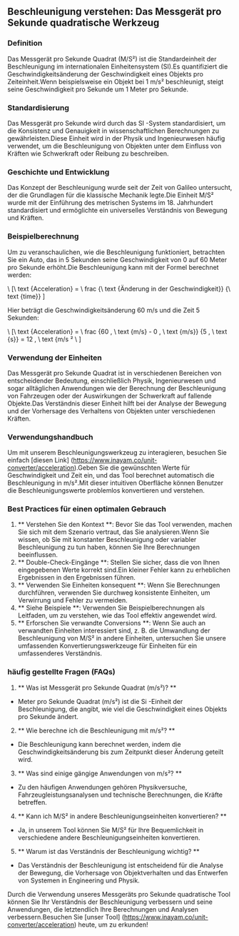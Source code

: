 ## Beschleunigung verstehen: Das Messgerät pro Sekunde quadratische Werkzeug

### Definition
Das Messgerät pro Sekunde Quadrat (M/S²) ist die Standardeinheit der Beschleunigung im internationalen Einheitensystem (SI).Es quantifiziert die Geschwindigkeitsänderung der Geschwindigkeit eines Objekts pro Zeiteinheit.Wenn beispielsweise ein Objekt bei 1 m/s² beschleunigt, steigt seine Geschwindigkeit pro Sekunde um 1 Meter pro Sekunde.

### Standardisierung
Das Messgerät pro Sekunde wird durch das SI -System standardisiert, um die Konsistenz und Genauigkeit in wissenschaftlichen Berechnungen zu gewährleisten.Diese Einheit wird in der Physik und Ingenieurwesen häufig verwendet, um die Beschleunigung von Objekten unter dem Einfluss von Kräften wie Schwerkraft oder Reibung zu beschreiben.

### Geschichte und Entwicklung
Das Konzept der Beschleunigung wurde seit der Zeit von Galileo untersucht, der die Grundlagen für die klassische Mechanik legte.Die Einheit M/S² wurde mit der Einführung des metrischen Systems im 18. Jahrhundert standardisiert und ermöglichte ein universelles Verständnis von Bewegung und Kräften.

### Beispielberechnung
Um zu veranschaulichen, wie die Beschleunigung funktioniert, betrachten Sie ein Auto, das in 5 Sekunden seine Geschwindigkeit von 0 auf 60 Meter pro Sekunde erhöht.Die Beschleunigung kann mit der Formel berechnet werden:

\ [\ text {Acceleration} = \ frac {\ text {Änderung in der Geschwindigkeit}} {\ text {time}} \]

Hier beträgt die Geschwindigkeitsänderung 60 m/s und die Zeit 5 Sekunden:

\ [\ text {Acceleration} = \ frac {60 \, \ text {m/s} - 0 \, \ text {m/s}} {5 \, \ text {s}} = 12 \, \ text {m/s ² \ \]

### Verwendung der Einheiten
Das Messgerät pro Sekunde Quadrat ist in verschiedenen Bereichen von entscheidender Bedeutung, einschließlich Physik, Ingenieurwesen und sogar alltäglichen Anwendungen wie der Berechnung der Beschleunigung von Fahrzeugen oder der Auswirkungen der Schwerkraft auf fallende Objekte.Das Verständnis dieser Einheit hilft bei der Analyse der Bewegung und der Vorhersage des Verhaltens von Objekten unter verschiedenen Kräften.

### Verwendungshandbuch
Um mit unserem Beschleunigungswerkzeug zu interagieren, besuchen Sie einfach [diesen Link] (https://www.inayam.co/unit-converter/acceleration).Geben Sie die gewünschten Werte für Geschwindigkeit und Zeit ein, und das Tool berechnet automatisch die Beschleunigung in m/s².Mit dieser intuitiven Oberfläche können Benutzer die Beschleunigungswerte problemlos konvertieren und verstehen.

### Best Practices für einen optimalen Gebrauch
1. ** Verstehen Sie den Kontext **: Bevor Sie das Tool verwenden, machen Sie sich mit dem Szenario vertraut, das Sie analysieren.Wenn Sie wissen, ob Sie mit konstanter Beschleunigung oder variabler Beschleunigung zu tun haben, können Sie Ihre Berechnungen beeinflussen.
2. ** Double-Check-Eingänge **: Stellen Sie sicher, dass die von Ihnen eingegebenen Werte korrekt sind.Ein kleiner Fehler kann zu erheblichen Ergebnissen in den Ergebnissen führen.
3. ** Verwenden Sie Einheiten konsequent **: Wenn Sie Berechnungen durchführen, verwenden Sie durchweg konsistente Einheiten, um Verwirrung und Fehler zu vermeiden.
4. ** Siehe Beispiele **: Verwenden Sie Beispielberechnungen als Leitfaden, um zu verstehen, wie das Tool effektiv angewendet wird.
5. ** Erforschen Sie verwandte Conversions **: Wenn Sie auch an verwandten Einheiten interessiert sind, z. B. die Umwandlung der Beschleunigung von M/S² in andere Einheiten, untersuchen Sie unsere umfassenden Konvertierungswerkzeuge für Einheiten für ein umfassenderes Verständnis.

### häufig gestellte Fragen (FAQs)

1. ** Was ist Messgerät pro Sekunde Quadrat (m/s²)? **
- Meter pro Sekunde Quadrat (m/s²) ist die Si -Einheit der Beschleunigung, die angibt, wie viel die Geschwindigkeit eines Objekts pro Sekunde ändert.

2. ** Wie berechne ich die Beschleunigung mit m/s²? **
- Die Beschleunigung kann berechnet werden, indem die Geschwindigkeitsänderung bis zum Zeitpunkt dieser Änderung geteilt wird.

3. ** Was sind einige gängige Anwendungen von m/s²? **
- Zu den häufigen Anwendungen gehören Physikversuche, Fahrzeugleistungsanalysen und technische Berechnungen, die Kräfte betreffen.

4. ** Kann ich M/S² in andere Beschleunigungseinheiten konvertieren? **
- Ja, in unserem Tool können Sie M/S² für Ihre Bequemlichkeit in verschiedene andere Beschleunigungseinheiten konvertieren.

5. ** Warum ist das Verständnis der Beschleunigung wichtig? **
- Das Verständnis der Beschleunigung ist entscheidend für die Analyse der Bewegung, die Vorhersage von Objektverhalten und das Entwerfen von Systemen in Engineering und Physik.

Durch die Verwendung unseres Messgeräts pro Sekunde quadratische Tool können Sie Ihr Verständnis der Beschleunigung verbessern und seine Anwendungen, die letztendlich Ihre Berechnungen und Analysen verbessern.Besuchen Sie [unser Tool] (https://www.inayam.co/unit-converter/acceleration) heute, um zu erkunden!